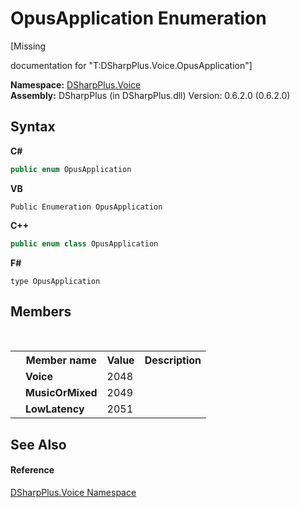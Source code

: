 # OpusApplication Enumeration
 

\[Missing <summary> documentation for "T:DSharpPlus.Voice.OpusApplication"\]

**Namespace:**&nbsp;<a href="721897d8-8fb1-1e49-ffd9-d615b59914fb">DSharpPlus.Voice</a><br />**Assembly:**&nbsp;DSharpPlus (in DSharpPlus.dll) Version: 0.6.2.0 (0.6.2.0)

## Syntax

**C#**<br />
``` C#
public enum OpusApplication
```

**VB**<br />
``` VB
Public Enumeration OpusApplication
```

**C++**<br />
``` C++
public enum class OpusApplication
```

**F#**<br />
``` F#
type OpusApplication
```


## Members
&nbsp;<table><tr><th></th><th>Member name</th><th>Value</th><th>Description</th></tr><tr><td /><td target="F:DSharpPlus.Voice.OpusApplication.Voice">**Voice**</td><td>2048</td><td /></tr><tr><td /><td target="F:DSharpPlus.Voice.OpusApplication.MusicOrMixed">**MusicOrMixed**</td><td>2049</td><td /></tr><tr><td /><td target="F:DSharpPlus.Voice.OpusApplication.LowLatency">**LowLatency**</td><td>2051</td><td /></tr></table>

## See Also


#### Reference
<a href="721897d8-8fb1-1e49-ffd9-d615b59914fb">DSharpPlus.Voice Namespace</a><br />